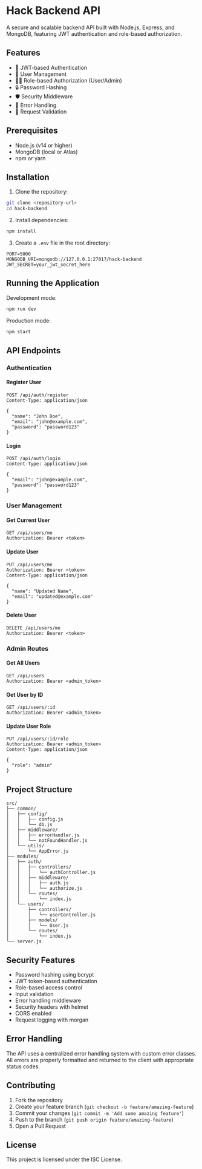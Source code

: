 # Hack Backend API

A secure and scalable backend API built with Node.js, Express, and MongoDB, featuring JWT authentication and role-based authorization.

## Features

- 🔐 JWT-based Authentication
- 👥 User Management
- 👮‍♂️ Role-based Authorization (User/Admin)
- 🔒 Password Hashing
- 🛡️ Security Middleware
- 🎯 Error Handling
- 📝 Request Validation

## Prerequisites

- Node.js (v14 or higher)
- MongoDB (local or Atlas)
- npm or yarn

## Installation

1. Clone the repository:
```bash
git clone <repository-url>
cd hack-backend
```

2. Install dependencies:
```bash
npm install
```

3. Create a `.env` file in the root directory:
```env
PORT=5000
MONGODB_URI=mongodb://127.0.0.1:27017/hack-backend
JWT_SECRET=your_jwt_secret_here
```

## Running the Application

Development mode:
```bash
npm run dev
```

Production mode:
```bash
npm start
```

## API Endpoints

### Authentication

#### Register User
```http
POST /api/auth/register
Content-Type: application/json

{
  "name": "John Doe",
  "email": "john@example.com",
  "password": "password123"
}
```

#### Login
```http
POST /api/auth/login
Content-Type: application/json

{
  "email": "john@example.com",
  "password": "password123"
}
```

### User Management

#### Get Current User
```http
GET /api/users/me
Authorization: Bearer <token>
```

#### Update User
```http
PUT /api/users/me
Authorization: Bearer <token>
Content-Type: application/json

{
  "name": "Updated Name",
  "email": "updated@example.com"
}
```

#### Delete User
```http
DELETE /api/users/me
Authorization: Bearer <token>
```

### Admin Routes

#### Get All Users
```http
GET /api/users
Authorization: Bearer <admin_token>
```

#### Get User by ID
```http
GET /api/users/:id
Authorization: Bearer <admin_token>
```

#### Update User Role
```http
PUT /api/users/:id/role
Authorization: Bearer <admin_token>
Content-Type: application/json

{
  "role": "admin"
}
```

## Project Structure

```
src/
├── common/
│   ├── config/
│   │   ├── config.js
│   │   └── db.js
│   ├── middleware/
│   │   ├── errorHandler.js
│   │   └── notFoundHandler.js
│   └── utils/
│       └── AppError.js
├── modules/
│   ├── auth/
│   │   ├── controllers/
│   │   │   └── authController.js
│   │   ├── middleware/
│   │   │   ├── auth.js
│   │   │   └── authorize.js
│   │   └── routes/
│   │       └── index.js
│   └── users/
│       ├── controllers/
│       │   └── userController.js
│       ├── models/
│       │   └── User.js
│       └── routes/
│           └── index.js
└── server.js
```

## Security Features

- Password hashing using bcrypt
- JWT token-based authentication
- Role-based access control
- Input validation
- Error handling middleware
- Security headers with helmet
- CORS enabled
- Request logging with morgan

## Error Handling

The API uses a centralized error handling system with custom error classes. All errors are properly formatted and returned to the client with appropriate status codes.

## Contributing

1. Fork the repository
2. Create your feature branch (`git checkout -b feature/amazing-feature`)
3. Commit your changes (`git commit -m 'Add some amazing feature'`)
4. Push to the branch (`git push origin feature/amazing-feature`)
5. Open a Pull Request

## License

This project is licensed under the ISC License. 